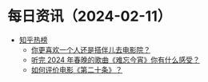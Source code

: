 ﻿# 每日资讯（2024-02-11）

- [知乎热榜](https://rss.mifaw.com/articles/5c8bb11a3c41f61efd36683e/5c919d543882afa09dff3fa3)
  - [你更喜欢一个人还是搭伴儿去电影院？](https://www.zhihu.com/question/643400563)
  - [听完 2024 年春晚的歌曲《难忘今宵》你有什么感受？](https://www.zhihu.com/question/643809289)
  - [如何评价电影《第二十条》？](https://www.zhihu.com/question/639453443)
